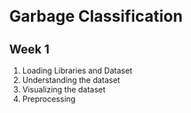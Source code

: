 # Garbage Classification

## Week 1

1. Loading Libraries and Dataset
2. Understanding the dataset
3. Visualizing the dataset
4. Preprocessing
